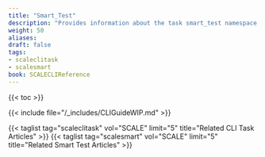 ```yaml
---
title: "Smart_Test"
description: "Provides information about the task smart_test namespace in the TrueNAS CLI. Includes command syntax and common commands."
weight: 50
aliases:
draft: false
tags:
- scaleclitask
- scalesmart
book: SCALECLIReference
---
```


{{< toc >}}

{{< include file="/_includes/CLIGuideWIP.md" >}}

{{< taglist tag="scaleclitask" vol="SCALE" limit="5" title="Related CLI Task Articles" >}}
{{< taglist tag="scalesmart" vol="SCALE" limit="5" title="Related Smart Test Articles" >}}